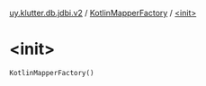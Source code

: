 [uy.klutter.db.jdbi.v2](../index.md) / [KotlinMapperFactory](index.md) / [&lt;init&gt;](.)


# &lt;init&gt;

`KotlinMapperFactory()`


